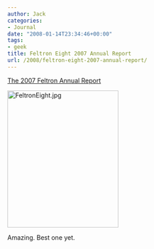 ```yaml
---
author: Jack
categories:
- Journal
date: "2008-01-14T23:34:46+00:00"
tags:
- geek
title: Feltron Eight 2007 Annual Report
url: /2008/feltron-eight-2007-annual-report/
---
```


[The 2007 Feltron Annual Report][1]

<img src="/files/FeltronEight.jpg" alt="FeltronEight.jpg" border="0" width="250" height="308" />

Amazing. Best one yet.

 [1]: http://feltron.com/index.php?/content/2007_annual_report/P1/